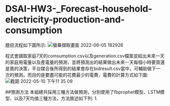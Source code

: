 # DSAI-HW3-_Forecast-household-electricity-production-and-consumption

題目流程如下圖所示:
![螢幕擷取畫面 2022-06-05 182926](https://user-images.githubusercontent.com/48405514/172046264-adf99aa2-a01d-4e57-9a03-cffbf135e2e3.png)

程式會讀取家庭7天的comsumption.csv以及generation.csv檔案並給出未來一天的家庭用電量以及產電量的預測，並將預測出的結果做出未來一天每個小時要買還是賣的決策，平台媒合後所得到的結果會存在bidresult.csv當中，可輔助做下一次的預測。而目的是要盡可能的花費最少的電費，電費的計算方式如下圖:
![截圖 2022-05-10 下午11 35 09](https://user-images.githubusercontent.com/48405514/172046424-9d3c1e87-e334-4b4f-bdd7-3a1ee25ffcb2.png)

##預測方法
本組總共採用三種方法做預測，分別使用了fbprophet模型、LSTM模型、以及7天均值三種方法，方法敘述如下列:
1.
